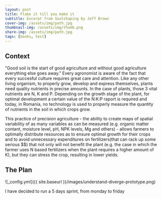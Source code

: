 ```yaml
---
layout: post
title: Flake it till you make it
subtitle: Excerpt from Soulshaping by Jeff Brown
cover-img: /assets/img/path.jpg
thumbnail-img: /assets/img/thumb.png
share-img: /assets/img/path.jpg
tags: [books, test]
---
```


## Context

"Good soil is the start of good agriculture and without good agriculture everything else goes away." Every agronomist is aware of the fact that every succesful culture requires great care and attention. Like any other living organism, to properly grow, develop and express themselves, plants need quality nutrients in precise amounts. In the case of plants, those 3 vital nutrients are N, K and P. Depending on the growth stage of the plant, for optimal development a certain value of the N:K:P raport is required and today, in Romania, no technology is used to properly measure the quantity of nutrients in the soil in which crops grow.

This practice of precision agriculture - the ability to create maps of spatial variability of as many variables as can be measured (e.g. organic matter contant, moisture level, pH, NPK levels, Mg and others) - allows farmers to optimally distribute resources as to ensure optimal growth for their crops and to avoid unnecessary expenditures on fertilizers(that can rack up some serious $$) that not only will not benefit the plant (e.g. the case in which the farmer uses N based fertilizers when the plant requires a higher amount of K), but they can stress the crop, resulting in lower yields.

## The Plan
![_config.yml]({{ site.baseurl }}/images/understand-diverge-prototype.png)

I have decided to run a 5 days sprint, from monday to friday
